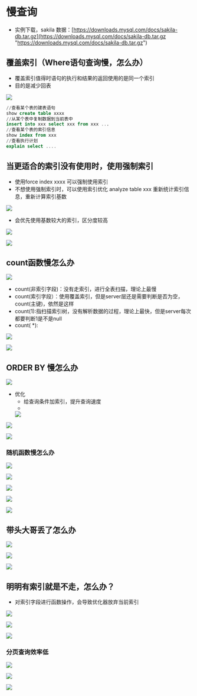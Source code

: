 # 慢查询

-   实例下载，sakila 数据：[https://downloads.mysql.com/docs/sakila-db.tar.gz](https://downloads.mysql.com/docs/sakila-db.tar.gz "https://downloads.mysql.com/docs/sakila-db.tar.gz")

## 覆盖索引（Where语句查询慢，怎么办）

-   覆盖索引值得时语句的执行和结果的返回使用的是同一个索引
-   目的是减少回表

![](https://notes-pic-cjs.oss-cn-chengdu.aliyuncs.com/obsidian/image_A5j8uuOiWt.png)

```sql
//查看某个表的建表语句
show create table xxxx
//从某个表中复制数据到当前表中
insert into xxx select xxx from xxx ...
//查看某个表的索引信息
show index from xxx
//查看执行计划
explain select ....

```

## 当更适合的索引没有使用时，使用强制索引

-   使用force index  xxxx 可以强制使用索引
-   不想使用强制索引时，可以使用索引优化 analyze table xxx 重新统计索引信息，重新计算索引基数

![](https://notes-pic-cjs.oss-cn-chengdu.aliyuncs.com/obsidian/image_k14V-UiRWC.png)

-   会优先使用基数较大的索引，区分度较高

![](https://notes-pic-cjs.oss-cn-chengdu.aliyuncs.com/obsidian/image_yygiH2pw2x.png)

![](https://notes-pic-cjs.oss-cn-chengdu.aliyuncs.com/obsidian/image_MtLdD50lTp.png)

## count函数慢怎么办

![](https://notes-pic-cjs.oss-cn-chengdu.aliyuncs.com/obsidian/image_cwf48HsROX.png)

-   count(非索引字段)：没有走索引，进行全表扫描，理论上最慢
-   count(索引字段）：使用覆盖索引，但是server层还是需要判断是否为空，count(主键)，依然是这样
-   count(1):指扫描索引树，没有解析数据的过程，理论上最快，但是server每次都要判断1是不是null
-   count( \*):

![](https://notes-pic-cjs.oss-cn-chengdu.aliyuncs.com/obsidian/image_chfhskIuwr.png)

![](https://notes-pic-cjs.oss-cn-chengdu.aliyuncs.com/obsidian/image_ruAR7irrwK.png)

## ORDER BY 慢怎么办

![](https://notes-pic-cjs.oss-cn-chengdu.aliyuncs.com/obsidian/image_ShAz05jBqX.png)

-   优化
    -   给查询条件加索引，提升查询速度
    -
    ![](https://notes-pic-cjs.oss-cn-chengdu.aliyuncs.com/obsidian/image_7bahGsP17I.png)

![](https://notes-pic-cjs.oss-cn-chengdu.aliyuncs.com/obsidian/image_NR9littA3O.png)

![](https://notes-pic-cjs.oss-cn-chengdu.aliyuncs.com/obsidian/image_mQiqgI6eKC.png)

### 随机函数慢怎么办

![](https://notes-pic-cjs.oss-cn-chengdu.aliyuncs.com/obsidian/image_vYhE96hURf.png)

&#x20;

![](https://notes-pic-cjs.oss-cn-chengdu.aliyuncs.com/obsidian/image_5ltaQeuWRK.png)

![](https://notes-pic-cjs.oss-cn-chengdu.aliyuncs.com/obsidian/image_o8BcWoUhGD.png)

![](https://notes-pic-cjs.oss-cn-chengdu.aliyuncs.com/obsidian/image_yjUvILx8Ct.png)

![](https://notes-pic-cjs.oss-cn-chengdu.aliyuncs.com/obsidian/image_XotZKs8RRD.png)

## 带头大哥丢了怎么办

![](https://notes-pic-cjs.oss-cn-chengdu.aliyuncs.com/obsidian/image_v-gvlwyugN.png)

![](https://notes-pic-cjs.oss-cn-chengdu.aliyuncs.com/obsidian/image_NcVlsych3B.png)

![](https://notes-pic-cjs.oss-cn-chengdu.aliyuncs.com/obsidian/image_ErDr41InEl.png)

## 明明有索引就是不走，怎么办？

-   对索引字段进行函数操作，会导致优化器放弃当前索引

![](https://notes-pic-cjs.oss-cn-chengdu.aliyuncs.com/obsidian/image_vDS9u5QeUO.png)

![](https://notes-pic-cjs.oss-cn-chengdu.aliyuncs.com/obsidian/image_dRmOzkHpSz.png)

![](https://notes-pic-cjs.oss-cn-chengdu.aliyuncs.com/obsidian/image_zCiMHvKclI.png)

### 分页查询效率低

![](https://notes-pic-cjs.oss-cn-chengdu.aliyuncs.com/obsidian/image_rQ-qZ-KqnO.png)

![](https://notes-pic-cjs.oss-cn-chengdu.aliyuncs.com/obsidian/image_ORW4lVmrT7.png)

![](https://notes-pic-cjs.oss-cn-chengdu.aliyuncs.com/obsidian/image_PGiMFzoOaB.png)
